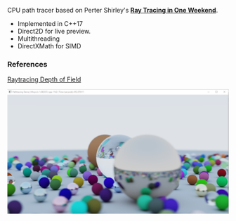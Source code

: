 CPU path tracer based on Perter Shirley's [**Ray Tracing in One Weekend**](https://www.amazon.ca/Ray-Tracing-Weekend-Minibooks-Book-ebook/dp/B01B5AODD8). 

* Implemented in C++17
* Direct2D for live preview. 
* Multithreading
* DirectXMath for SIMD

### References
[Raytracing Depth of Field](https://t.co/qRCE7YJeOb)

![img1](/media/Screenshot.PNG)